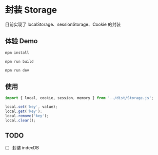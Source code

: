 # 封装 Storage

目前实现了 localStorage、sessionStorage、Cookie 的封装

## 体验 Demo

```bash
npm install

npm run build

npm run dev
```

## 使用

```javascript
import { local, cookie, session, memory } from '../dist/Storage.js';

local.set('key', value);
local.get('key');
local.remove('key');
local.clear();
```

## TODO

- [ ] 封装 indexDB
